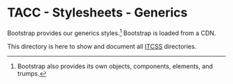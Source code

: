 # TACC - Stylesheets - Generics

Bootstrap provides our generics styles.[^1] Bootstrap is loaded from a CDN.

This directory is here to show and document all [ITCSS] directories.

[^1]: Bootstrap also provides its own objects, components, elements, and trumps.

[ITCSS]: https://confluence.tacc.utexas.edu/x/IAA9Cw
